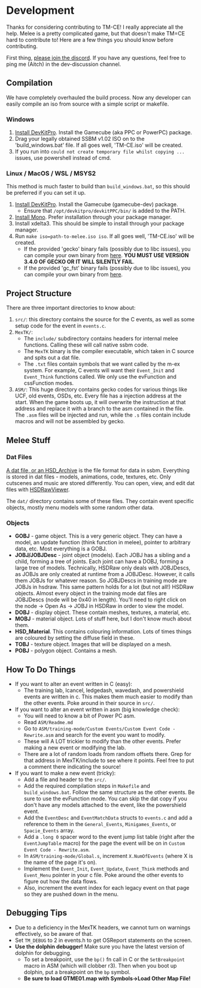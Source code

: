 # Development

Thanks for considering contributing to TM-CE!
I really appreciate all the help.
Melee is a pretty complicated game, but that doesn't make TM=CE hard to contribute to!
Here are a few things you should know before contributing.

First thing, [please join the discord](https://discord.gg/2Khb8CVP7A).
If you have any questions, feel free to ping me (Aitch) in the dev-discussion channel.

## Compilation

We have completely overhauled the build process.
Now any developer can easily compile an iso from source with a simple script or makefile.

### Windows
1. [Install DevKitPro](https://github.com/devkitPro/installer/releases/latest). Install the Gamecube (aka PPC or PowerPC) package.
2. Drag your legally obtained SSBM v1.02 ISO on to the 'build_windows.bat' file. If all goes well, 'TM-CE.iso' will be created.
3. If you run into `could not create temporary file whilst copying ...` issues, use powershell instead of cmd.

### Linux / MacOS / WSL / MSYS2
This method is much faster to build than `build_windows.bat`, so this should be preferred if you can set it up.

1. [Install DevKitPro](https://devkitpro.org/wiki/Getting_Started#Unix-like_platforms). Install the Gamecube (gamecube-dev) package.
    - Ensure that `/opt/devkitpro/devkitPPC/bin/` is added to the PATH.
2. [Install Mono](https://www.mono-project.com/download/stable). Prefer installation through your package manager.
3. Install xdelta3. This should be simple to install through your package manager.
4. Run `make iso=path-to-melee.iso iso`. If all goes well, 'TM-CE.iso' will be created.
    - If the provided 'gecko' binary fails (possibly due to libc issues), you can compile your own binary from [here](https://github.com/JLaferri/gecko/releases/tag/v3.4.0). **YOU MUST USE VERSION 3.4.0 OF GECKO OR IT WILL SILENTLY FAIL**.
    - If the provided 'gc_fst' binary fails (possibly due to libc issues), you can compile your own binary from [here](https://github.com/AlexanderHarrison/gc_fst).

## Project Structure

There are three important directories to know about:
1. `src/`: this directory contains the source for the C events, as well as some setup code for the event in `events.c`.
2. `MexTK/`:
    - The `include/` subdirectory contains headers for internal melee functions. Calling these will call native ssbm code.
    - The `MexTK` binary is the compiler executable, which taken in C source and spits out a dat file.
    - The `.txt` files contain symbols that we want called by the m-ex system.
        For example, C events will want their `Event_Init` and `Event_Think` functions called.
        We only use the evFunction and cssFunction modes.
3. `ASM/`: This huge directory contains gecko codes for various things like UCF, old events, OSDs, etc.
Every file has a injection address at the start.
When the game boots up, it will overwrite the instruction at that address and replace it with a branch to the asm contained in the file.
The `.asm` files will be injected and run, while the `.s` files contain include macros and will not be assembled by gecko.

## Melee Stuff

### Dat Files

[A dat file, or an HSD_Archive](https://github.com/doldecomp/melee/blob/master/src/sysdolphin/baselib/archive.c) is the file format for data in ssbm.
Everything is stored in dat files - models, animations, code, textures, etc. Only cutscenes and music are stored differently.
You can open, view, and edit dat files with [HSDRawViewer](https://github.com/Ploaj/HSDLib).

The `dat/` directory contains some of these files.
They contain event specific objects, mostly menu models with some random other data.

### Objects

- **GOBJ** - game object. This is a very generic object.
They can have a model, an update function (think function in melee), pointer to arbitrary data, etc.
Most everything is a GOBJ.
- **JOBJ/JOBJDesc** - joint object (models).
Each JOBJ has a sibling and a child, forming a tree of joints.
Each joint can have a DOBJ, forming a large tree of models.
Technically, HSDRaw only deals with JOBJDescs, as JOBJs are only created at runtime from a JOBJDesc.
However, it calls them JOBJs for whatever reason. So JOBJDescs in training mode are JOBJs in hsdraw.
This same pattern holds for a lot (but not all!) HSDRaw objects.
Almost every object in the training mode dat files are JOBJDescs (node will be 0x40 in length).
You'll need to right click on the node -> Open As -> JOBJ in HSDRaw in order to view the model.
- **DOBJ** - display object. These contain meshes, textures, a material, etc.
- **MOBJ** - material object. Lots of stuff here, but I don't know much about them.
- **HSD_Material**. This contains colouring information. Lots of times things are coloured by setting the diffuse field in these.
- **TOBJ** - texture object. Images that will be displayed on a mesh.
- **POBJ** - polygon object. Contains a mesh.

## How To Do Things

- If you want to alter an event written in C (easy):
    - The training lab, lcancel, ledgedash, wavedash, and powershield events are written in c.
    This makes them much easier to modify than the other events. Poke around in their source in `src/`.
- If you want to alter an event written in asm (big knowledge check):
    - You will need to know a bit of Power PC asm.
    - Read `ASM/Readme.md`
    - Go to `ASM/training-mode/Custom Events/Custom Event Code - Rewrite.asm` and search for the event you want to modify.
    - These will A LOT trickier to modify than the other events. Prefer making a new event or modifying the lab.
    - There are a lot of random loads from random offsets there. Grep for that address in MexTK/include to see where it points.
    Feel free to put a comment there indicating the source!
- If you want to make a new event (tricky):
    - Add a file and header to the `src/`.
    - Add the required compilation steps in `Makefile` and `build_windows.bat`. Follow the same structure as the other events. Be sure to use the evFunction mode. You can skip the dat copy if you don't have any models attached to the event, like the powershield event.
    - Add the `EventDesc` and `EventMatchData` structs to `events.c` and add a reference to them in the `General_Events`, `Minigames_Events`, or `Spacie_Events` array.
    - Add a `.long 0` spacer word to the event jump list table (right after the `EventJumpTable` macro) for the page the event will be on in `Custom Event Code - Rewrite.asm`.
    - In `ASM/training-mode/Global.s`, increment `X.NumOfEvents` (where X is the name of the page it's on).
    - Implement the `Event_Init`, `Event_Update`, `Event_Think` methods and `Event_Menu` pointer in your c file. Poke around the other events to figure out how the data flows.
    - Also, increment the event index for each legacy event on that page so they are pushed down in the menu.

## Debugging Tips
- Due to a deficiency in the MexTK headers, we cannot turn on warnings effectively, so be aware of that.
- Set `TM_DEBUG` to 2 in events.h to get OSReport statements on the screen.
- **Use the dolphin debugger!** Make sure you have the latest version of dolphin for debugging.
    - To set a breakpoint, use the `bp()` fn call in C or the `SetBreakpoint` macro in ASM (which will clobber r3). Then when you boot up dolphin, put a breakpoint on the `bp` symbol.
    - **Be sure to load GTME01.map with Symbols->Load Other Map File!**
